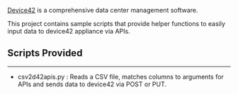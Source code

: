 [Device42](http://www.device42.com/) is a comprehensive data center management software.

This project contains sample scripts that provide helper functions to easily input data to device42 appliance via APIs.


## Scripts Provided
-----------------------------
   * csv2d42apis.py : Reads a CSV file, matches columns to arguments for APIs and sends data to device42 via POST or PUT.

